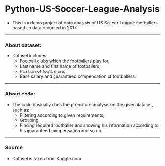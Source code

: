 # Python-US-Soccer-League-Analysis
- This is a demo project of data analysis of US Soccer League footballers based on data recorded in 2017.

<hr>

### About dataset:
- Dataset includes:
  - Football clubs which the footballers play for,
  - Last name and first name of footballers,
  - Position of footballers,
  - Base salary and guaranteed compensation of footballers.

<hr>

### About code:
- The code basically does the premature analysis on the given dataset, such as:
  - Filtering according to given requirements,
  - Grouping,
  - Finding required footballer and showing his information according to his guaranteed compensation and so on.
   
<hr>

### Source
 - Dataset is taken from Kaggle.com
 
 
